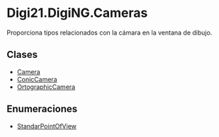 # Digi21.DigiNG.Cameras

Proporciona tipos relacionados con la cámara en la ventana de dibujo.

## Clases

* [Camera](clases/camera/)
* [ConicCamera](clases/coniccamera/)
* [OrtographicCamera](clases/ortographiccamera/)

## **Enumeraciones**

* [StandarPointOfView](enumeraciones/standarpointofview.md)



